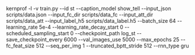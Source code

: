kernprof -l -v train.py --id st --caption_model show_tell --input_json scripts/data.json --input_fc_dir scripts/data_fc --input_att_dir scripts/data_att --input_label_h5 scripts/data_label.h5 --batch_size 64 --learning_rate 5e-4 --learning_rate_decay_start 0 --scheduled_sampling_start 0 --checkpoint_path log_st --save_checkpoint_every 6000 --val_images_use 5000 --max_epochs 25 --fc_feat_size 512 --seq_per_img 1 --truncated_bptt_stride 512 --rnn_type gru